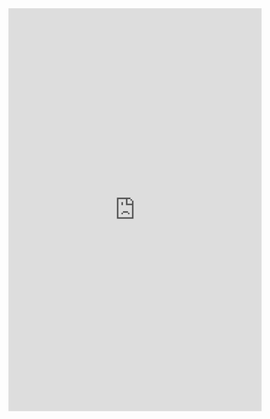<iframe class="repl" width="100%" height="800px" frameborder="0" src="https://repl.it/@azablan/splitHalfArray?lite=true"></iframe>

